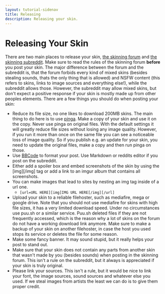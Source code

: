 ```yaml
---
layout: tutorial-sidenav
title: Releasing
description: Releasing your skin.
---
```


# Releasing Your Skin
There are two main places to release your skin, [the skinning forum](https://osu.ppy.sh/forum/15) and [the skinning subreddit](https://www.reddit.com/r/OsuSkins/). Make sure to read the rules of the skinning forum **before** you post your skin. The major difference between the forum and the subreddit is, that the forum forbids every kind of mixed skins (besides stealing sounds, thats the only thing that is allowed) and NSFW content (this refers to skins, links to image sources and everything else!), while the subreddit allows those. However, the subreddit may allow mixed skins, but don't expect a positive response if your skin is mostly made up from other peoples elements.
There are a few things you should do when posting your skin:
- Reduce its file size, no one likes to download 200MB skins. The main thing to do here is to use [pinga](https://css-ig.net/pingo). Make a copy of your skin and use it on the copy. Never use pinga on original files. With the default settings it will greatly reduce file sizes without losing any image quality. However, if you run it more than once on the same file you can see a noticeable loss of image quality. So if you publish e.g. an update for your skin, you need to update the original files, make a copy and then run pinga on those.
- Use [BBCode](https://osu.ppy.sh/help/wiki/BBCode) to format your post. Use Markdown or reddits editor if you post on the subreddit.
- Either add a spoiler box and embed screenshots of the skin by using the [img][/img] tag or add a link to an imgur album that contains all screenshots.
- You can make images that lead to sites by nesting an img tag inside of a url one.
    - ``[url=URL HERE][img]IMG URL HERE[/img][/url]``
- Upload your skin to a reliable filehoster, such as mediafire, mega or google drive. Note that you should not use mediafire for skins with high file sizes, it has a very limited download speed. Under no circumstances use puu.sh or a similar service. Puu.sh deleted files if they are not frequently accessed, which is the reason why a lot of skins on the forum do not have a working download link anymore. Make sure to make a backup of your skin on another filehoster, in case the host you used stops its service or deletes the file for some reason.
- Make some fancy banner. It may sound stupid, but it really helps your post to stand out.
- Make sure that your skin does not contain any parts from another skin that wasn't made by you (besides sounds) when posting in the skinning forum. This isn't a rule on the subreddit, but it always is appreciated if your skin is truly original.
- Please link your sources. This isn't a rule, but it would be nice to link your font, the image sources, sound sources and whatever else you used. If we steal images from artists the least we can do is to give them proper credit.
